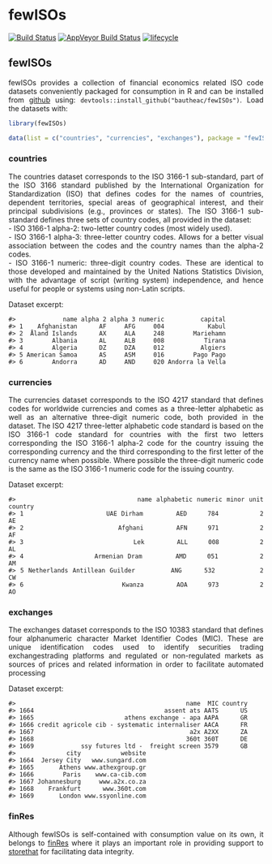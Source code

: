 fewISOs
================

[![Build
Status](https://travis-ci.com/bautheac/fewISOs.svg?branch=master)](https://travis-ci.com/bautheac/fewISOs)
[![AppVeyor Build
Status](https://ci.appveyor.com/api/projects/status/github/bautheac/fewISOs?branch=master&svg=true)](https://ci.appveyor.com/project/bautheac/fewISOs)
[![lifecycle](https://img.shields.io/badge/lifecycle-experimental-orange.svg)](https://www.tidyverse.org/lifecycle/#experimental)

<style> body {text-align: justify} </style>

<!-- README.md is generated from README.Rmd. Please edit that file -->

## fewISOs

fewISOs provides a collection of financial economics related ISO code
datasets conveniently packaged for consumption in R and can be installed
from [github](https://github.com/bautheac/fewISOs/) using:
`devtools::install_github("bautheac/fewISOs")`. Load the datasets with:

``` r
library(fewISOs)

data(list = c("countries", "currencies", "exchanges"), package = "fewISOs")
```

### countries

The countries dataset corresponds to the ISO 3166-1 sub-standard, part
of the ISO 3166 standard published by the International Organization for
Standardization (ISO) that defines codes for the names of countries,
dependent territories, special areas of geographical interest, and their
principal subdivisions (e.g., provinces or states). The ISO 3166-1
sub-standard defines three sets of country codes, all provided in the
dataset:  
\- ISO 3166-1 alpha-2: two-letter country codes (most widely used).  
\- ISO 3166-1 alpha-3: three-letter country codes. Allows for a better
visual association between the codes and the country names than the
alpha-2 codes.  
\- ISO 3166-1 numeric: three-digit country codes. These are identical to
those developed and maintained by the United Nations Statistics
Division, with the advantage of script (writing system) independence,
and hence useful for people or systems using non-Latin scripts.

Dataset excerpt:

    #>             name alpha 2 alpha 3 numeric          capital
    #> 1    Afghanistan      AF     AFG     004            Kabul
    #> 2  Åland Islands      AX     ALA     248        Mariehamn
    #> 3        Albania      AL     ALB     008           Tirana
    #> 4        Algeria      DZ     DZA     012          Algiers
    #> 5 American Samoa      AS     ASM     016        Pago Pago
    #> 6        Andorra      AD     AND     020 Andorra la Vella

### currencies

The currencies dataset corresponds to the ISO 4217 standard that defines
codes for worldwide currencies and comes as a three-letter alphabetic as
well as an alternative three-digit numeric code, both provided in the
dataset. The ISO 4217 three-letter alphabetic code standard is based on
the ISO 3166-1 code standard for countries with the first two letters
corresponding the ISO 3166-1 alpha-2 code for the country issuing the
corresponding currency and the third corresponding to the first letter
of the currency name when possible. Where possible the three-digit
numeric code is the same as the ISO 3166-1 numeric code for the issuing
country.

Dataset
    excerpt:

    #>                            name alphabetic numeric minor unit country
    #> 1                    UAE Dirham        AED     784          2      AE
    #> 2                       Afghani        AFN     971          2      AF
    #> 3                           Lek        ALL     008          2      AL
    #> 4                 Armenian Dram        AMD     051          2      AM
    #> 5 Netherlands Antillean Guilder        ANG     532          2      CW
    #> 6                        Kwanza        AOA     973          2      AO

### exchanges

The exchanges dataset corresponds to the ISO 10383 standard that defines
four alphanumeric character Market Identifier Codes (MIC). These are
unique identification codes used to identify securities trading
exchangestrading platforms and regulated or non-regulated markets as
sources of prices and related information in order to facilitate
automated processing

Dataset excerpt:

    #>                                               name  MIC country
    #> 1664                                    assent ats AATS      US
    #> 1665                         athens exchange - apa AAPA      GR
    #> 1666 credit agricole cib - systematic internaliser AACA      FR
    #> 1667                                           a2x A2XX      ZA
    #> 1668                                          360t 360T      DE
    #> 1669             ssy futures ltd -  freight screen 3579      GB
    #>              city           website
    #> 1664  Jersey City   www.sungard.com
    #> 1665       Athens www.athexgroup.gr
    #> 1666        Paris    www.ca-cib.com
    #> 1667 Johannesburg     www.a2x.co.za
    #> 1668    Frankfurt      www.360t.com
    #> 1669       London www.ssyonline.com

### finRes

Although fewISOs is self-contained with consumption value on its own, it
belongs to [finRes](https://bautheac.github.io/finRes/) where it plays
an important role in providing support to
[storethat](https://github.io/bautheac/storethat/) for facilitating data
integrity.
